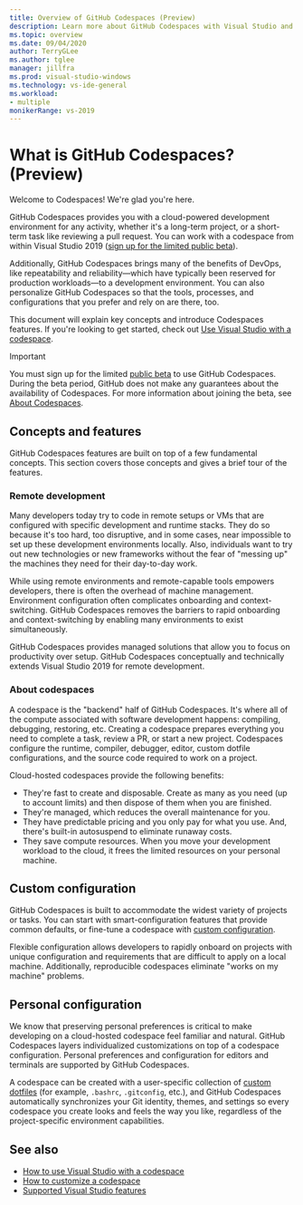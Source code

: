 ```yaml
---
title: Overview of GitHub Codespaces (Preview)
description: Learn more about GitHub Codespaces with Visual Studio and how it can help extend your development environment to the cloud.
ms.topic: overview
ms.date: 09/04/2020
author: TerryGLee
ms.author: tglee
manager: jillfra
ms.prod: visual-studio-windows
ms.technology: vs-ide-general
ms.workload:
- multiple
monikerRange: vs-2019
---
```


# What is GitHub Codespaces? (Preview)

Welcome to Codespaces! We're glad you're here.

GitHub Codespaces provides you with a cloud-powered development environment for any activity, whether it's a long-term project, or a short-term task like reviewing a pull request. You can work with a codespace from within Visual Studio 2019 ([sign up for the limited public beta](https://github.com/features/codespaces)).

Additionally, GitHub Codespaces brings many of the benefits of DevOps, like repeatability and reliability&mdash;which have typically been reserved for production workloads&mdash;to a development environment. You can also personalize GitHub Codespaces so that the tools, processes, and configurations that you prefer and rely on are there, too.

This document will explain key concepts and introduce Codespaces features. If you're looking to get started, check out [Use Visual Studio with a codespace](use-visual-studio-with-codespaces.md).

> [!IMPORTANT]
> You must sign up for the limited [public beta](https://github.com/features/codespaces) to use GitHub Codespaces. During the beta period, GitHub does not make any guarantees about the availability of Codespaces. For more information about joining the beta, see [About Codespaces](https://docs.github.com/github/developing-online-with-codespaces/about-codespaces#joining-the-beta).

## Concepts and features

GitHub Codespaces features are built on top of a few fundamental concepts. This section covers those concepts and gives a brief tour of the features.

### Remote development

Many developers today try to code in remote setups or VMs that are configured with specific development and runtime stacks. They do so because it's too hard, too disruptive, and in some cases, near impossible to set up these development environments locally. Also, individuals want to try out new technologies or new frameworks without the fear of "messing up" the machines they need for their day-to-day work.

While using remote environments and remote-capable tools empowers developers, there is often the overhead of machine management. Environment configuration often complicates onboarding and context-switching. GitHub Codespaces removes the barriers to rapid onboarding and context-switching by enabling many environments to exist simultaneously. 

GitHub Codespaces provides managed solutions that allow you to focus on productivity over setup. GitHub Codespaces conceptually and technically extends Visual Studio 2019 for remote development. 

### About codespaces

A codespace is the "backend" half of GitHub Codespaces. It's where all of the compute associated with software development happens: compiling, debugging, restoring, etc. Creating a codespace prepares everything you need to complete a task, review a PR, or start a new project. Codespaces configure the runtime, compiler, debugger, editor, custom dotfile configurations, and the source code required to work on a project.

Cloud-hosted codespaces provide the following benefits:

- They're fast to create and disposable. Create as many as you need (up to account limits) and then dispose of them when you are finished.
- They're managed, which reduces the overall maintenance for you.
- They have predictable pricing and you only pay for what you use. And, there's built-in autosuspend to eliminate runaway costs.
- They save compute resources. When you move your development workload to the cloud, it frees the limited resources on your personal machine.

## Custom configuration

GitHub Codespaces is built to accommodate the widest variety of projects or tasks. You can start with smart-configuration features that provide common defaults, or fine-tune a codespace with [custom configuration](customize-codespaces.md).

Flexible configuration allows developers to rapidly onboard on projects with unique configuration and requirements that are difficult to apply on a local machine. Additionally, reproducible codespaces eliminate "works on my machine" problems.

## Personal configuration

We know that preserving personal preferences is critical to make developing on a cloud-hosted codespace feel familiar and natural. GitHub Codespaces layers individualized customizations on top of a codespace configuration. Personal preferences and configuration for editors and  terminals are supported by GitHub Codespaces.

A codespace can be created with a user-specific collection of [custom dotfiles](https://docs.github.com/github/developing-online-with-codespaces/personalizing-codespaces-for-your-account) (for example, `.bashrc`, `.gitconfig`, etc.), and GitHub Codespaces automatically synchronizes your Git identity, themes, and settings so every codespace you create looks and feels the way you like, regardless of the project-specific environment capabilities.

## See also

* [How to use Visual Studio with a codespace](use-visual-studio-with-codespaces.md)
* [How to customize a codespace](customize-codespaces.md)
* [Supported Visual Studio features](supported-features-codespaces.md)
